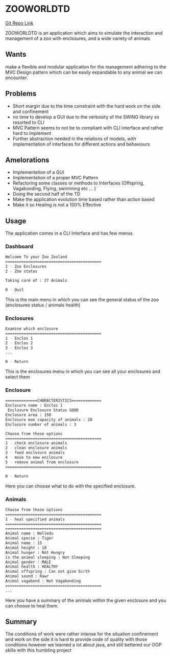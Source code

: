 # ZOOWORLDTD

[Git Repo Link](https://github.com/Okharev/ZOOWORLDTD)

ZOOWORLDTD is an application which aims to simulate the interaction and management of a zoo with enclosures, and a wide variety of animals

## Wants
make a flexible and modular application for the management adhering to the MVC Design pattern which can be easily expandable to any animal we can encounter.


## Problems

- Short margin due to the time constraint with the hard work on the side and confinement
- no time to develop a GUI due to the verbosity of the SWING library so resorted to CLI
- MVC Pattern seems to not be to compliant with CLI interface and rather hard to implement
- Further abstraction needed in the relations of models, with implementation of interfaces for different actions and behaviours

## Amelorations
- Implementation of a GUI
- Implementation of a proper MVC Pattern
- Refactoring some classes or methods to Interfaces (Offspring, Vagabonding, Flying, swimming etc ... )
- Doing the second half of the TD
- Make the application evolution time based rather than action based
- Make it so Healing is not a 100% Effective

## Usage
The application comes in a CLI Interface and has few menus

### Dashboard

```bash
Welcome To your Zoo Zooland
==========================================
1 - Zoo Enclosures 
2 - Zoo status 

Taking care of : 27 Animals 

0 - Quit 
```

This is the main menu in which you can see the general status of the zoo (enclosures status / animals health)

### Enclosures


```bash
Examine which enclosure
==========================================
1 - Enclos 1
2 - Enclos 2
3 - Enclos 3 
...

0 - Return 
```

This is the enclosures menu in which you can see all your enclosures and select them


### Enclosure


```bash
==============CHARACTERISTICS=============
Enclosure name : Enclos 1
 Enclosure Enclosure Status GOOD
Enclosure area : 150
Enclosure max capacity of animals : 20
Enclosure number of animals : 3

Choose from these options
==========================================
1 - check enclosure animals
2 - clean enclosure animals
3 - feed enclosure animals
4 - move to new enclosure
5 - remove animal from enclosure
==========================================

0 - Return 
```

Here you can choose what to do with the specified enclosure.

### Animals 

```bash
Choose from these options
==========================================
1 - heal specified animals
==========================================
==========================================
Animal name : Nelledu
Animal specie : Tiger
Animal name : 15
Animal height : 18
Animal hunger : Not Hungry
is the animal sleeping : Not Sleeping
Animal gender : MALE
Animal health : HEALTHY
Animal offspring : Can not give birth
Animal sound : Rawr
Animal vagabond : Not Vagabonding
==========================================
...
```
Here you have a summary of the animals within the given enclosure and you can choose to heal them.


## Summary
The conditions of work were rather intense for the situation confinement and work on the side it is hard to provide code of quality with those conditions however we learned a lot about java, and still bettered our OOP skills with this humbling project
